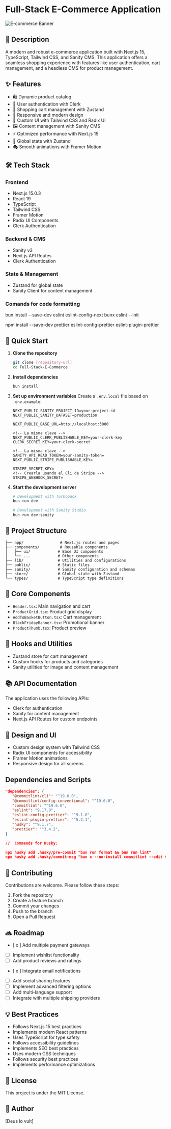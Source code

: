 # Full-Stack E-Commerce Application

![E-commerce Banner](./public/resource.png)

## 🚀 Description

A modern and robust e-commerce application built with Next.js 15, TypeScript, Tailwind CSS, and Sanity CMS. This application offers a seamless shopping experience with features like user authentication, cart management, and a headless CMS for product management.

## ✨ Features

- 🛍️ Dynamic product catalog
- 🔐 User authentication with Clerk
- 🛒 Shopping cart management with Zustand
- 📱 Responsive and modern design
- 🎨 Custom UI with Tailwind CSS and Radix UI
- 🖼️ Content management with Sanity CMS
- ⚡ Optimized performance with Next.js 15
- 🔄 Global state with Zustand
- 🎭 Smooth animations with Framer Motion

## 🛠️ Tech Stack

### Frontend

- Next.js 15.0.3
- React 19
- TypeScript
- Tailwind CSS
- Framer Motion
- Radix UI Components
- Clerk Authentication

### Backend & CMS

- Sanity v3
- Next.js API Routes
- Clerk Authentication

### State & Management

- Zustand for global state
- Sanity Client for content management

### Comands for code formatting

bun install --save-dev eslint eslint-config-next
bunx eslint --init

npm install --save-dev prettier eslint-config-prettier eslint-plugin-prettier

## 🚀 Quick Start

1. **Clone the repository**

   ```bash
   git clone [repository-url]
   cd Full-Stack-E-Commerce
   ```

2. **Install dependencies**

   ```bash
   bun install
   ```

3. **Set up environment variables**
   Create a `.env.local` file based on `.env.example`:

   ```env
   NEXT_PUBLIC_SANITY_PROJECT_ID=your-project-id
   NEXT_PUBLIC_SANITY_DATASET=production

   NEXT_PUBLIC_BASE_URL=http://localhost:3000

   <!-- La misma clave -->
   NEXT_PUBLIC_CLERK_PUBLISHABLE_KEY=your-clerk-key
   CLERK_SECRET_KEY=your-clerk-secret

   <!-- La misma clave -->
   SANITY_API_READ_TOKEN=your-sanity-token=
   NEXT_PUBLIC_STRIPE_PUBLISHABLE_KEY=

   STRIPE_SECRET_KEY=
   <!-- Crearla usando el Cli de Stripe -->
   STRIPE_WEBHOOK_SECRET=
   ```

4. **Start the development server**

   ```bash
   # Development with Turbopack
   bun run dev

   # Development with Sanity Studio
   bun run dev:sanity
   ```

## 📁 Project Structure

```
├── app/                # Next.js routes and pages
├── components/         # Reusable components
│   ├── ui/            # Base UI components
│   └── ...            # Other components
├── lib/               # Utilities and configurations
├── public/            # Static files
├── sanity/            # Sanity configuration and schemas
├── store/             # Global state with Zustand
└── types/             # TypeScript type definitions
```

## 🧩 Core Components

- `Header.tsx`: Main navigation and cart
- `ProductGrid.tsx`: Product grid display
- `AddToBasketButton.tsx`: Cart management
- `BlackFridayBanner.tsx`: Promotional banner
- `ProductThumb.tsx`: Product preview

## 🔧 Hooks and Utilities

- Zustand store for cart management
- Custom hooks for products and categories
- Sanity utilities for image and content management

## 📚 API Documentation

The application uses the following APIs:

- Clerk for authentication
- Sanity for content management
- Next.js API Routes for custom endpoints

## 🎨 Design and UI

- Custom design system with Tailwind CSS
- Radix UI components for accessibility
- Framer Motion animations
- Responsive design for all screens

## Dependencies and Scripts

```json
"dependencies": {
   "@commitlint/cli": "^19.6.0",
   "@commitlint/config-conventional": "^19.6.0",
   "commitlint": "^19.6.0",
   "eslint": "9.17.0",
   "eslint-config-prettier": "^9.1.0",
   "eslint-plugin-prettier": "^5.2.1",
   "husky": "^9.1.7",
   "prettier": "^3.4.2",
}

//  Commands for Husky:

npx husky add .husky/pre-commit "bun run format && bun run lint"
npx husky add .husky/commit-msg "bun x --no-install commitlint --edit $1"
```

## 🤝 Contributing

Contributions are welcome. Please follow these steps:

1. Fork the repository
2. Create a feature branch
3. Commit your changes
4. Push to the branch
5. Open a Pull Request

## 🔜 Roadmap

- [ x ] Add multiple payment gateways
- [ ] Implement wishlist functionality
- [ ] Add product reviews and ratings
- [ x ] Integrate email notifications
- [ ] Add social sharing features
- [ ] Implement advanced filtering options
- [ ] Add multi-language support
- [ ] Integrate with multiple shipping providers

## 💡 Best Practices

- Follows Next.js 15 best practices
- Implements modern React patterns
- Uses TypeScript for type safety
- Follows accessibility guidelines
- Implements SEO best practices
- Uses modern CSS techniques
- Follows security best practices
- Implements performance optimizations

## 📝 License

This project is under the MIT License.

## 👥 Author

[Deus lo vult]
